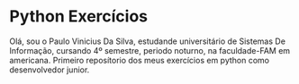 # Python Exercícios
Olá, sou o Paulo Vinicius Da Silva, estudande universitário de Sistemas De Informação,
cursando 4º semestre, periodo noturno, na faculdade-FAM em americana.
Primeiro reposítorio dos meus exercícios em python como desenvolvedor junior.

